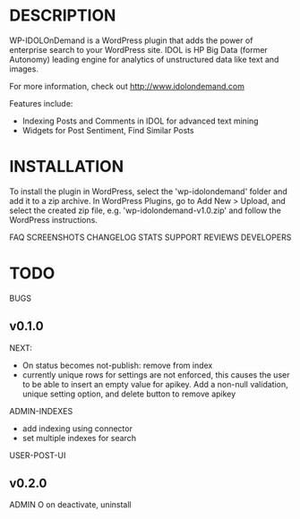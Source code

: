 # DESCRIPTION

WP-IDOLOnDemand is a WordPress plugin that adds the power of enterprise search 
to your WordPress site. IDOL is HP Big Data (former Autonomy) leading engine for analytics of unstructured data like text and images. 

For more information, check out http://www.idolondemand.com

Features include:
- Indexing Posts and Comments in IDOL for advanced text mining
- Widgets for Post Sentiment, Find Similar Posts

# INSTALLATION

To install the plugin in WordPress, select the 'wp-idolondemand' folder and add 
it to a zip archive. In WordPress Plugins, go to Add New > Upload, and select 
the created zip file, e.g. 'wp-idolondemand-v1.0.zip' and follow the WordPress 
instructions.

FAQ 
SCREENSHOTS 
CHANGELOG 
STATS 
SUPPORT 
REVIEWS 
DEVELOPERS

 
# TODO

BUGS


## v0.1.0

NEXT:

+ On status becomes not-publish: remove from index
+ currently unique rows for settings are not enforced, this causes the user to 
  be able to insert an empty value for apikey. Add a non-null validation, unique 
  setting option, and delete button to remove apikey

ADMIN-INDEXES

+ add indexing using connector
+ set multiple indexes for search

USER-POST-UI

## v0.2.0

ADMIN
O on deactivate, uninstall

